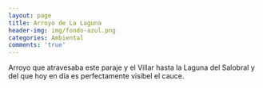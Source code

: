 ```yaml
---
layout: page
title: Arroyo de La Laguna
header-img: img/fondo-azul.png
categories: Ambiental
comments: 'true'
---
```



Arroyo que atravesaba este paraje y el Villar hasta la Laguna del Salobral y del que hoy en día es perfectamente visibel el cauce.

<div class="photos">
</div>

